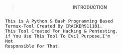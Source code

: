 <div align="center">
<b>

> INTRODUCTION

</b>
</div>
<pre>
<p>This is A Python & Bash Programming Based
Termux-Tool Created By CRACKER911181. 
This Tool Created For Hacking & Pentesting.
if You Use This Tool To Evil Purpose,I'm
Not
Responsible For That.
</p>
</pre>

